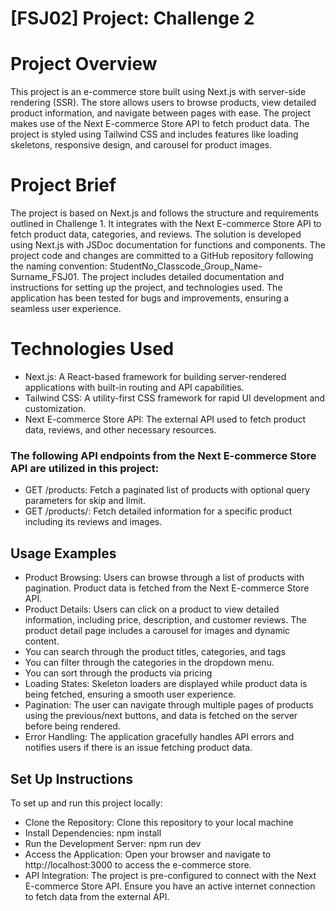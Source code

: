 # [FSJ02] Project: Challenge 2

# Project Overview
This project is an e-commerce store built using Next.js with server-side rendering (SSR). The store allows users to browse products, view detailed product information, and navigate between pages with ease. The project makes use of the Next E-commerce Store API to fetch product data. The project is styled using Tailwind CSS and includes features like loading skeletons, responsive design, and carousel for product images.

# Project Brief
The project is based on Next.js and follows the structure and requirements outlined in Challenge 1.
It integrates with the Next E-commerce Store API to fetch product data, categories, and reviews.
The solution is developed using Next.js with JSDoc documentation for functions and components.
The project code and changes are committed to a GitHub repository following the naming convention: StudentNo_Classcode_Group_Name-Surname_FSJ01.
The project includes detailed documentation and instructions for setting up the project, and technologies used.
The application has been tested for bugs and improvements, ensuring a seamless user experience.

# Technologies Used
- Next.js: A React-based framework for building server-rendered applications with built-in routing and API capabilities.
- Tailwind CSS: A utility-first CSS framework for rapid UI development and customization.
- Next E-commerce Store API: The external API used to fetch product data, reviews, and other necessary resources.

### The following API endpoints from the Next E-commerce Store API are utilized in this project:
- GET /products: Fetch a paginated list of products with optional query parameters for skip and limit.
- GET /products/: Fetch detailed information for a specific product including its reviews and images.

## Usage Examples
- Product Browsing: Users can browse through a list of products with pagination. Product data is fetched from the Next E-commerce Store API.
- Product Details: Users can click on a product to view detailed information, including price, description, and customer reviews. The product detail page includes a carousel for images and dynamic content.
- You can search through the product titles, categories, and tags
- You can filter through the categories in the dropdown menu.
- You can sort through the products via pricing 
- Loading States: Skeleton loaders are displayed while product data is being fetched, ensuring a smooth user experience.
- Pagination: The user can navigate through multiple pages of products using the previous/next buttons, and data is fetched on the server before being rendered.
- Error Handling: The application gracefully handles API errors and notifies users if there is an issue fetching product data.

## Set Up Instructions
To set up and run this project locally:

- Clone the Repository: Clone this repository to your local machine 
- Install Dependencies: npm install
- Run the Development Server: npm run dev
- Access the Application: Open your browser and navigate to http://localhost:3000 to access the e-commerce store.
- API Integration: The project is pre-configured to connect with the Next E-commerce Store API. Ensure you have an active internet connection to fetch data from the external API.